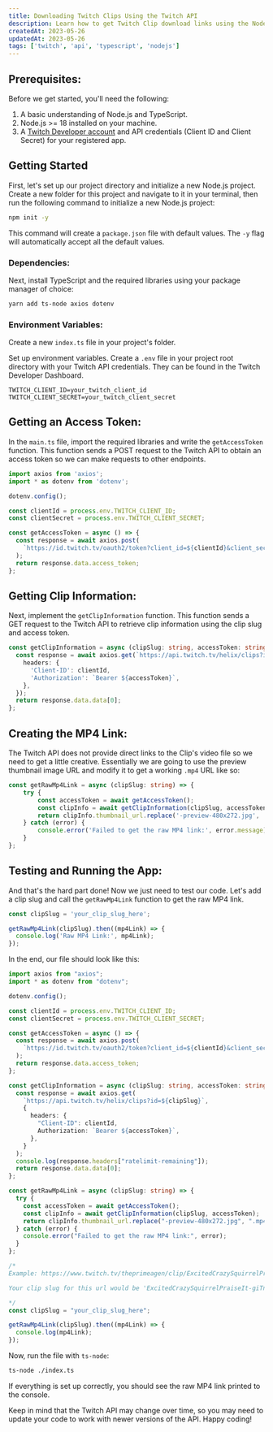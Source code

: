 ```yaml
---
title: Downloading Twitch Clips Using the Twitch API
description: Learn how to get Twitch Clip download links using the Node, Typescript, and the official Twitch API.
createdAt: 2023-05-26
updatedAt: 2023-05-26
tags: ['twitch', 'api', 'typescript', 'nodejs']
---
```

## Prerequisites:

Before we get started, you'll need the following:

1.  A basic understanding of Node.js and TypeScript.
2.  Node.js >= 18 installed on your machine.
3.  A <a href="https://dev.twitch.tv/console" target="_blank">Twitch Developer account</a> and API credentials (Client ID and Client Secret) for your registered app.

## Getting Started
First, let's set up our project directory and initialize a new Node.js project. Create a new folder for this project and navigate to it in your terminal, then run the following command to initialize a new Node.js project:

```bash
npm init -y
```

This command will create a `package.json` file with default values. The `-y` flag will automatically accept all the default values.

### Dependencies:
Next, install TypeScript and the required libraries using your package manager of choice:

```bash
yarn add ts-node axios dotenv
````

### Environment Variables:
Create a new `index.ts` file in your project's folder.

Set up environment variables. Create a `.env` file in your project root directory with your Twitch API credentials. They can be found in the Twitch Developer Dashboard.

```.env
TWITCH_CLIENT_ID=your_twitch_client_id
TWITCH_CLIENT_SECRET=your_twitch_client_secret
```

## Getting an Access Token:
In the `main.ts` file, import the required libraries and write the `getAccessToken` function. This function sends a POST request to the Twitch API to obtain an access token so we can make requests to other endpoints.

```ts
import axios from 'axios';
import * as dotenv from 'dotenv';

dotenv.config();

const clientId = process.env.TWITCH_CLIENT_ID;
const clientSecret = process.env.TWITCH_CLIENT_SECRET;

const getAccessToken = async () => {
  const response = await axios.post(
    `https://id.twitch.tv/oauth2/token?client_id=${clientId}&client_secret=${clientSecret}&grant_type=client_credentials`
  );
  return response.data.access_token;
};
```

## Getting Clip Information:
Next, implement the `getClipInformation` function. This function sends a GET request to the Twitch API to retrieve clip information using the clip slug and access token.

```typescript
const getClipInformation = async (clipSlug: string, accessToken: string) => {
  const response = await axios.get(`https://api.twitch.tv/helix/clips?id=${clipSlug}`, {
    headers: {
      'Client-ID': clientId,
      'Authorization': `Bearer ${accessToken}`,
    },
  });
  return response.data.data[0];
};
```

## Creating the MP4 Link:
The Twitch API does not provide direct links to the Clip's video file so we need to get a little creative. Essentially we are going to use the preview thumbnail image URL and modify it to get a working `.mp4` URL like so:

```ts
const getRawMp4Link = async (clipSlug: string) => {
    try {
        const accessToken = await getAccessToken();
        const clipInfo = await getClipInformation(clipSlug, accessToken);
        return clipInfo.thumbnail_url.replace('-preview-480x272.jpg', '.mp4');
    } catch (error) {
        console.error('Failed to get the raw MP4 link:', error.message);
    }
};
```

## Testing and Running the App:
And that's the hard part done! Now we just need to test our code. Let's add a clip slug and call the `getRawMp4Link` function to get the raw MP4 link.

```ts
const clipSlug = 'your_clip_slug_here';

getRawMp4Link(clipSlug).then((mp4Link) => {
  console.log('Raw MP4 Link:', mp4Link);
});
```

In the end, our file should look like this:
```ts
import axios from "axios";
import * as dotenv from "dotenv";

dotenv.config();

const clientId = process.env.TWITCH_CLIENT_ID;
const clientSecret = process.env.TWITCH_CLIENT_SECRET;

const getAccessToken = async () => {
  const response = await axios.post(
    `https://id.twitch.tv/oauth2/token?client_id=${clientId}&client_secret=${clientSecret}&grant_type=client_credentials`
  );
  return response.data.access_token;
};

const getClipInformation = async (clipSlug: string, accessToken: string) => {
  const response = await axios.get(
    `https://api.twitch.tv/helix/clips?id=${clipSlug}`,
    {
      headers: {
        "Client-ID": clientId,
        Authorization: `Bearer ${accessToken}`,
      },
    }
  );
  console.log(response.headers["ratelimit-remaining"]);
  return response.data.data[0];
};

const getRawMp4Link = async (clipSlug: string) => {
  try {
    const accessToken = await getAccessToken();
    const clipInfo = await getClipInformation(clipSlug, accessToken);
    return clipInfo.thumbnail_url.replace("-preview-480x272.jpg", ".mp4");
  } catch (error) {
    console.error("Failed to get the raw MP4 link:", error);
  }
};

/*
Example: https://www.twitch.tv/theprimeagen/clip/ExcitedCrazySquirrelPraiseIt-giTnEC-D9SXb0-nA

Your clip slug for this url would be 'ExcitedCrazySquirrelPraiseIt-giTnEC-D9SXb0-nA'

*/
const clipSlug = "your_clip_slug_here";

getRawMp4Link(clipSlug).then((mp4Link) => {
  console.log(mp4Link);
});
```

Now, run the file with `ts-node`:

```bash
ts-node ./index.ts
```

If everything is set up correctly, you should see the raw MP4 link printed to the console.

Keep in mind that the Twitch API may change over time, so you may need to update your code to work with newer versions of the API. Happy coding!
<!--more-->
<br/>